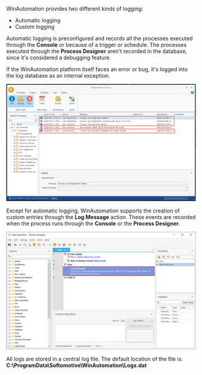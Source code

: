 WinAutomation provides two different kinds of logging:
- Automatic logging
- Custom logging

Automatic logging is preconfigured and records all the processes executed through the **Console** or because of a trigger or schedule. The processes executed through the **Process Designer** aren't recorded in the database, since it's considered a debugging feature. 

If the WinAutomation platform itself faces an error or bug, it's logged into the log database as an internal exception.

![Logs created with automatic logging.](..\media\automatic-logging.png)

Except for automatic logging, WinAutomation supports the creation of custom entries through the **Log Message** action. These events are recorded when the process runs through the **Console** or the **Process Designer**.

![An example process with a Log Message action.](..\media\log-message-action.png)

All logs are stored in a central log file. The default location of the file is: **C:\ProgramData\Softomotive\WinAutomation\Logs.dat**
